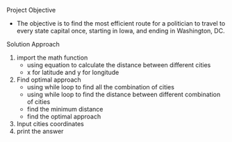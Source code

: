 Project Objective
- The objective is to find the most efficient route for a politician to travel to every state capital once, starting in Iowa, and ending in Washington, DC.  

Solution Approach
1. import the math function
   - using equation to calculate the distance between different cities
   - x for latitude and y for longitude
2. Find optimal approach
   - using while loop to find all the combination of cities
   - using while loop to find the distance between different combination of cities
   - find the minimum distance
   - find the optimal approach
3. Input cities coordinates
4. print the answer
   
